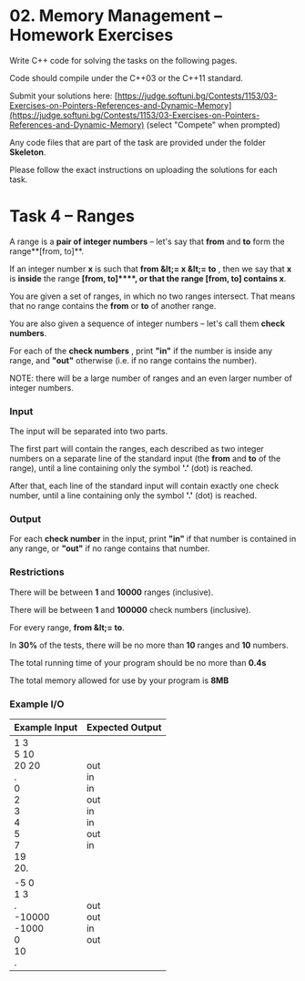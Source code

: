 # 02. Memory Management – Homework Exercises

Write C++ code for solving the tasks on the following pages.

Code should compile under the C++03 or the C++11 standard.

Submit your solutions here: [https://judge.softuni.bg/Contests/1153/03-Exercises-on-Pointers-References-and-Dynamic-Memory](https://judge.softuni.bg/Contests/1153/03-Exercises-on-Pointers-References-and-Dynamic-Memory) (select &quot;Compete&quot; when prompted)

Any code files that are part of the task are provided under the folder **Skeleton**.

Please follow the exact instructions on uploading the solutions for each task.

# Task 4 – Ranges

A range is a **pair of integer numbers** – let&#39;s say that **from** and **to** form the range**[from, to]**.

If an integer number **x** is such that **from \&lt;= x \&lt;= to** , then we say that **x** is **inside** the range **[from, to]****, **or that the range** [from, to] **contains** x**.

You are given a set of ranges, in which no two ranges intersect. That means that no range contains the **from** or **to** of another range.

You are also given a sequence of integer numbers – let&#39;s call them **check numbers**.

For each of the **check numbers** , print **&quot;in&quot;** if the number is inside any range, and **&quot;out&quot;** otherwise (i.e. if no range contains the number).

NOTE: there will be a large number of ranges and an even larger number of integer numbers.

### Input

The input will be separated into two parts.

The first part will contain the ranges, each described as two integer numbers on a separate line of the standard input (the **from** and **to** of the range), until a line containing only the symbol **&#39;.&#39;** (dot) is reached.

After that, each line of the standard input will contain exactly one check number, until a line containing only the symbol **&#39;.&#39;** (dot) is reached.

### Output

For each **check number** in the input, print **&quot;in&quot;** if that number is contained in any range, or **&quot;out&quot;** if no range contains that number.

### Restrictions

There will be between **1** and **10000** ranges (inclusive).

There will be between **1** and **100000** check numbers (inclusive).

For every range, **from \&lt;= to**.

In **30%** of the tests, there will be no more than **10** ranges and **10** numbers.

The total running time of your program should be no more than **0.4s**

The total memory allowed for use by your program is **8MB**

### Example I/O

| Example Input | Expected Output |
| --- | --- |
| 1 3<br>5 10<br>20 20<br>.<br>0<br>2<br>3<br>4<br>5<br>7<br>19<br>20. | out<br>in<br>in<br>out<br>in<br>in<br>out<br>in  |
| -5 0<br>1 3<br>.<br>-10000<br>-1000<br>0<br>10<br>. | out<br>out<br>in<br>out  |
